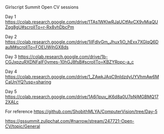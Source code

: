Girlscript Summit Open CV sessions

Day 1
https://colab.research.google.com/drive/1TAs1WKlwRJaUCtfAvCX9vMiaQUZqg8gU#scrollTo=r-Rx8vhDbcPm

Day 2
https://colab.research.google.com/drive/1ilFdlvGm_Jhux1iO_hExx7XGlqQ6DauM#scrollTo=FOEUWjhGX8ds

Day 3
https://colab.research.google.com/drive/1b-CGJxpzuRXDNFaIF0ymes-10hGJ8fsB#scrollTo=KBZYRopc-a_c

Day 4
https://colab.research.google.com/drive/1_ZAwkJAqC9nIdzdyUYVhmAw6MCaUnjYQ?usp=sharing

Day 5
https://colab.research.google.com/drive/1A6j1puv_iK6d8a0U7pNjMGBMQ172XALc

For reference
https://github.com/ShobithMLYA/ComputerVision/tree/Day-5

https://gssummit.zulipchat.com/#narrow/stream/247721-Open-CV/topic/General

